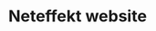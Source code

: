 ---
layout: work
category: work
title: Neteffekt website
Date: 2011-11-01
type: web
skills: [design, build]
content_url: http://www.neteffekt.co.uk
hidden: true
---